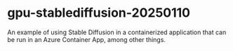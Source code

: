 # gpu-stablediffusion-20250110
An example of using Stable Diffusion in a containerized application that can be run in an Azure Container App, among other things.
